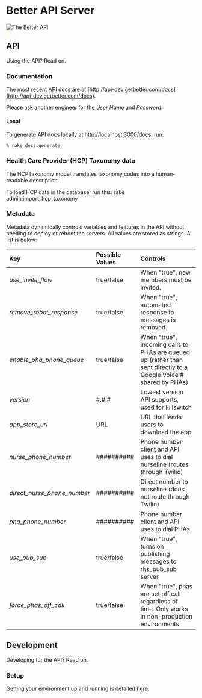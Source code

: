 # Better API Server  

![The Better API](http://a2.mzstatic.com/us/r30/Purple4/v4/85/c4/6a/85c46af1-646e-be03-d023-2b62dd46956b/mzl.xchqgper.175x175-75.jpg)

## API 

Using the API? Read on.

### Documentation

The most recent API docs are at [http://api-dev.getbetter.com/docs](http://api-dev.getbetter.com/docs).

Please ask another engineer for the *User Name* and *Password*.

#### Local

To generate API docs locally at [http://localhost:3000/docs](http://localhost:3000/docs), run:

```
% rake docs:generate
```

### Health Care Provider (HCP) Taxonomy data

The HCPTaxonomy model translates taxonomy codes into a human-readable description.

To load HCP data in the database, run this: rake admin:import_hcp_taxonomy

### Metadata

Metadata dynamically controls variables and features in the API without needing to deploy or reboot the servers. All values are stored as strings. A list is below:

| Key                         | Possible Values        | Controls                                       |
|:----------------------------|:-----------------------|:-----------------------------------------------|
| *use_invite_flow*           | true/false             | When "true", new members must be invited.                         |
| *remove_robot_response*     | true/false             | When "true", automated response to messages is removed. |
| *enable_pha_phone_queue*    | true/false             | When "true", incoming calls to PHAs are queued up (rather than sent directly to a Google Voice # shared by PHAs) |
| *version*                   | #.#.#                  | Lowest version API supports, used for killswitch |
| *app_store_url*             | URL                    | URL that leads users to download the app |
| *nurse_phone_number*        | ##########             | Phone number client and API uses to dial nurseline (routes through Twilio) |
| *direct_nurse_phone_number* | ##########             | Direct number to nurseline (does not route through Twilio) |
| *pha_phone_number*          | ##########             | Phone number client and API uses to dial PHAs |
| *use_pub_sub*               | true/false             | When "true", turns on publishing messages to rhs_pub_sub server |
| *force_phas_off_call*       | true/false             | When "true", phas are set off call regardless of time. Only works in non-production environments |

## Development

Developing for the API? Read on.

### Setup

Getting your environment up and running is detailed [here](https://sites.google.com/a/getbetter.com/engineering/development-environment/rails).


